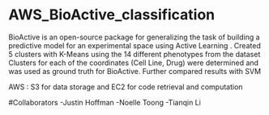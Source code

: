 # AWS_BioActive_classification


BioActive is an open-source package for generalizing the task of building a predictive model for an experimental space using Active Learning . 
Created 5 clusters with K-Means using the 14 different phenotypes from the dataset 
Clusters for each of the coordinates (Cell Line, Drug) were determined and was used as ground truth for BioActive. Further compared results with SVM 

AWS : S3 for data storage and EC2 for code retrieval and computation


#Collaborators
-Justin Hoffman 
-Noelle Toong
-Tianqin Li
